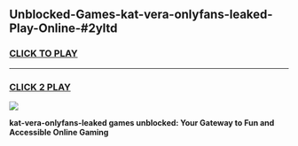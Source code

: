 
## Unblocked-Games-kat-vera-onlyfans-leaked-Play-Online-#2yltd
<h3>
<a href="https://premium.freeplayer.one?title=kat-vera-onlyfans-leaked&ref=27F">CLICK TO PLAY</a></h3>
<hr>

<h3>
<a href="https://premium.freeplayer.one?title=kat-vera-onlyfans-leaked&ref=27F">CLICK 2 PLAY</a>
  
</h3>

<a href="https://premium.freeplayer.one?title=kat-vera-onlyfans-leaked&ref=27F"><img src="https://clearcache.store/games.png"></a>


**kat-vera-onlyfans-leaked games unblocked: Your Gateway to Fun and Accessible Online Gaming**
